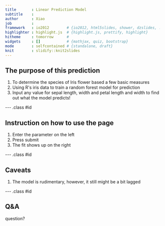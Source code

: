 ```yaml
---
title       : Linear Prediction Model
subtitle    : 
author      : Xiao
job         : 
framework   : io2012        # {io2012, html5slides, shower, dzslides, ...}
highlighter : highlight.js  # {highlight.js, prettify, highlight}
hitheme     : tomorrow      # 
widgets     : []            # {mathjax, quiz, bootstrap}
mode        : selfcontained # {standalone, draft}
knit        : slidify::knit2slides
---
```


## The purpose of this prediction

1. To determine the species of Iris flower based a few basic measures
2. Using R's iris data to train a random forest model for prediction
3. Input any value for sepal length, width and petal length and width to find out what the model predicts!

--- .class #id 

## Instruction on how to use the page

1. Enter the parameter on the left
2. Press submit
3. The fit shows up on the right

--- .class #id 

## Caveats

1. The model is rudimentary, however, it still might be a bit lagged

--- .class #id 

## Q&A

question?




